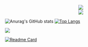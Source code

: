 <!--
**free-tiu/free-tiu** is a ✨ _special_ ✨ repository because its `README.md` (this file) appears on your GitHub profile.

Here are some ideas to get you started:

- 🔭 I’m currently working on ...
- 🌱 I’m currently learning ...
- 👯 I’m looking to collaborate on ...
- 🤔 I’m looking for help with ...
- 💬 Ask me about ...
- 📫 How to reach me: ...
- 😄 Pronouns: ...
- ⚡ Fun fact: ...
-->
<div align="center">
	<img  src="https://visitor-badge.glitch.me/badge?page_id=sun0225SUN" />
</div>
<div align="center">
	<img  src="https://github-readme-streak-stats.herokuapp.com/?user=sun0225SUN" />
</div>


<!--
[![Anurag's GitHub stats](https://github-readme-stats.vercel.app/api?username=free-tiu)](https://github.com/free-tiu/github-readme-stats)
[![Readme Card](https://github-readme-stats.vercel.app/api/pin/?username=free-tiu&repo=github-readme-stats)](https://github.com/free-tiu/)
-->
![Anurag's GitHub stats](https://github-readme-stats.vercel.app/api?username=free-tiu&show_icons=true&theme=cobalt2)
[![Top Langs](https://github-readme-stats.vercel.app/api/top-langs/?username=free-tiu&layout=compact&theme=cobalt2)](https://github.com/free-tiu/)

![](https://activity-graph.herokuapp.com/graph?username=free-tiu&theme=github)

[![Readme Card](https://github-readme-stats.vercel.app/api/pin/?username=free-tiu&repo=To_do_List&theme=cobalt2)](https://github.com/free-tiu/To_do_List)

